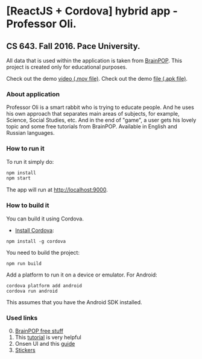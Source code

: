 # [ReactJS + Cordova] hybrid app - Professor Oli.
## CS 643. Fall 2016. Pace University.

All data that is used within the application is taken from [BrainPOP](https://www.brainpop.com/free-stuff/). This project is created only for educational purposes.

Check out the demo [video (.mov file)](https://drive.google.com/open?id=0B0r0qzpp4O-Wa3c2Q2xpTEdkeDQ).
Check out the demo [file (.apk file)](https://drive.google.com/open?id=0B0r0qzpp4O-WSlJxcDBxTXIzWlE).

### About application
Professor Oli is a smart rabbit who is trying to educate people. And he uses his own approach that separates main areas of subjects, for example, Science, Social Studies, etc. And in the end of "game", a user gets his lovely topic and some free tutorials from BrainPOP.
Available in English and Russian languages.

### How to run it

To run it simply do:

```bash
npm install
npm start
```

The app will run at [http://localhost:9000](http://localhost:9000).

### How to build it

You can build it using Cordova.

- [Install Cordova](https://cordova.apache.org/docs/en/latest/guide/cli/index.html#installing-the-cordova-cli):

```
npm install -g cordova
```

You need to build the project:

```
npm run build
```

Add a platform to run it on a device or emulator. For Android:

```
cordova platform add android
cordova run android
```

This assumes that you have the Android SDK installed.

### Used links
0. [BrainPOP free stuff](https://www.brainpop.com/free-stuff/)
1. This [tutorial](https://onsen.io/blog/cordova-hybrid-app-with-react-redux-webpack/) is very helpful
2. Onsen UI and this [guide](https://onsen.io/v2/docs/guide/react/)
3. [Stickers](http://goo.kiev.ua/stickers-vk/krolik-robert.html)
